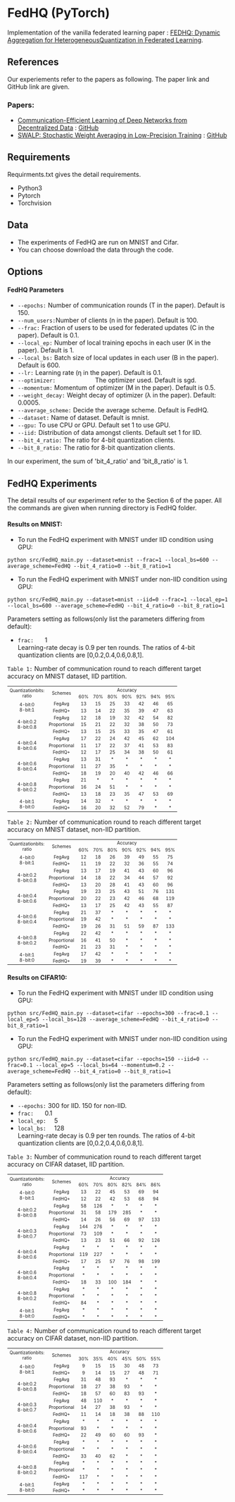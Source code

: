 # FedHQ (PyTorch)

Implementation of the vanilla federated learning paper : [FEDHQ: Dynamic Aggregation for HeterogeneousQuantization in Federated Learning]().

## References
Our experiements refer to the papers as following. The paper link and GitHub link are given.
### Papers:
* [Communication-Efficient Learning of Deep Networks from Decentralized Data](https://arxiv.org/abs/1602.05629) : [GitHub](https://github.com/AshwinRJ/Federated-Learning-PyTorch)
* [SWALP: Stochastic Weight Averaging in Low-Precision Training](https://arxiv.org/abs/1904.11943v2) : [GitHub](https://github.com/stevenygd/SWALP)

## Requirements
Requirments.txt gives the detail requirements.
* Python3
* Pytorch
* Torchvision

## Data
* The experiments of FedHQ are run on MNIST and Cifar.
* You can choose download the data through the code.

## Options
#### FedHQ Parameters
* ```--epochs:```    Number of communication rounds (T in the paper). Default is 150.
* ```--num_users:```Number of clients (n in the paper). Default is 100.
* ```--frac:```     Fraction of users to be used for federated updates (C in the paper). Default is 0.1.
* ```--local_ep:``` Number of local training epochs in each user (K in the paper). Default is 1.
* ```--local_bs:``` Batch size of local updates in each user (B in the paper). Default is 600.
* ```--lr:```  Learning rate (η in the paper). Default is 0.1.
* ```--optimizer:            ``` The optimizer used. Default is sgd.
* ```--momentum:```  Momentum of optimizer (M in the paper). Default is 0.5.
* ```--weight_decay:```  Weight decay of optimizer (λ in the paper). Default: 0.0005.
* ```--average_scheme:```  Decide the average scheme. Default is FedHQ.
* ```--dataset:```  Name of dataset. Default is mnist.
* ```--gpu:```  To use CPU or GPU. Default set 1 to use GPU.
* ```--iid:```      Distribution of data amongst clients. Default set 1 for IID.
* ```--bit_4_ratio:```  The ratio for 4-bit quantization clients.
* ```--bit_8_ratio:```  The ratio for 8-bit quantization clients.

In our experiment, the sum of 'bit_4_ratio' and 'bit_8_ratio' is 1.

## FedHQ Experiments
The detail results of our experiment refer to the Section 6 of the paper. All the commands are given when running directory is FedHQ folder.
#### Results on MNIST:
* To run the FedHQ experiment with MNIST under IID condition using GPU:
```
python src/FedHQ_main.py --dataset=mnist --frac=1 --local_bs=600 --average_scheme=FedHQ --bit_4_ratio=0 --bit_8_ratio=1
```
* To run the FedHQ experiment with MNIST under non-IID condition using GPU:
```
python src/FedHQ_main.py --dataset=mnist --iid=0 --frac=1 --local_ep=1 --local_bs=600 --average_scheme=FedHQ --bit_4_ratio=0 --bit_8_ratio=1
```
Parameters setting as follows(only list the parameters differing from default):
* ```frac:   ``` 1 <br />
Learning-rate decay is 0.9 per ten rounds. The ratios of 4-bit quantization clients are [0,0.2,0.4,0.6,0.8,1].

```Table 1:``` Number of communication round to reach different target accuracy on MNIST dataset, IID partition.
<table style="text-align: center;font-size: 10px">
    <tr>                                       
        <td rowspan="2"> Quantizationbits:<br/>ratio</td>
        <td rowspan="2">Schemes</td>
        <td colspan="7">Accuracy</td>
    </tr>
    <tr>
        <td>60%</td>
        <td>70%</td>
        <td>80%</td>
        <td>90%</td>
        <td>92%</td>
        <td>94%</td>
        <td>95%</td>
    </tr>
    <tr>
        <td rowspan="2">4-bit:0<br/>8-bit:1</td>
        <td>FegAvg</td>
        <td>13</td>
        <td>15</td>
        <td>25</td>
        <td>33</td>
        <td>42</td>
        <td>46</td>
        <td>65</td>
    </tr>
    <tr>
        <td>FedHQ+</td>
        <td>13</td>
        <td>14</td>
        <td>22</td>
        <td>35</td>
        <td>39</td>
        <td>47</td>
        <td>63</td>
    </tr>
    <tr>
        <td rowspan="3">4-bit:0.2<br/>8-bit:0.8</td>
        <td>FegAvg</td>
        <td>12</td>
        <td>18</td>
        <td>19</td>
        <td>32</td>
        <td>42</td>
        <td>54</td>
        <td>82</td>
    </tr>
    <tr>
        <td>Proportional</td>
        <td>15</td>
        <td>21</td>
        <td>22</td>
        <td>32</td>
        <td>38</td>
        <td>50</td>
        <td>73</td>
    </tr>
    <tr>
        <td>FedHQ+</td>
        <td>13</td>
        <td>15</td>
        <td>25</td>
        <td>33</td>
        <td>35</td>
        <td>47</td>
        <td>61</td>
    </tr>
    <tr>
        <td rowspan="3">4-bit:0.4<br/>8-bit:0.6</td>
        <td>FegAvg</td>
        <td>17</td>
        <td>22</td>
        <td>24</td>
        <td>42</td>
        <td>45</td>
        <td>62</td>
        <td>104</td>
    </tr>
    <tr>
        <td>Proportional</td>
        <td>11</td>
        <td>17</td>
        <td>22</td>
        <td>37</td>
        <td>41</td>
        <td>53</td>
        <td>83</td>
    </tr>
    <tr>
        <td>FedHQ+</td>
        <td>12</td>
        <td>17</td>
        <td>25</td>
        <td>34</td>
        <td>38</td>
        <td>50</td>
        <td>61</td>
    </tr>
    <tr>
        <td rowspan="3">4-bit:0.6<br/>8-bit:0.4</td>
        <td>FegAvg</td>
        <td>13</td>
        <td>31</td>
        <td>*</td>
        <td>*</td>
        <td>*</td>
        <td>*</td>
        <td>*</td>
    </tr>
    <tr>
        <td>Proportional</td>
        <td>11</td>
        <td>27</td>
        <td>35</td>
        <td>*</td>
        <td>*</td>
        <td>*</td>
        <td>*</td>
    </tr>
    <tr>
        <td>FedHQ+</td>
        <td>18</td>
        <td>19</td>
        <td>20</td>
        <td>40</td>
        <td>42</td>
        <td>46</td>
        <td>66</td>
    </tr>
    <tr>
        <td rowspan="3">4-bit:0.8<br/>8-bit:0.2</td>
        <td>FegAvg</td>
        <td>21</td>
        <td>*</td>
        <td>*</td>
        <td>*</td>
        <td>*</td>
        <td>*</td>
        <td>*</td>
    </tr>
    <tr>
        <td>Proportional</td>
        <td>16</td>
        <td>24</td>
        <td>51</td>
        <td>*</td>
        <td>*</td>
        <td>*</td>
        <td>*</td>
    </tr>
    <tr>
        <td>FedHQ+</td>
        <td>13</td>
        <td>18</td>
        <td>23</td>
        <td>35</td>
        <td>47</td>
        <td>53</td>
        <td>69</td>
    </tr>
    <tr>
        <td rowspan="2">4-bit:1<br/>8-bit:0</td>
        <td>FegAvg</td>
        <td>14</td>
        <td>32</td>
        <td>*</td>
        <td>*</td>
        <td>*</td>
        <td>*</td>
        <td>*</td>
    </tr>
    <tr>
        <td>FedHQ+</td>
        <td>16</td>
        <td>20</td>
        <td>32</td>
        <td>52</td>
        <td>79</td>
        <td>*</td>
        <td>*</td>
    </tr>
</table>

```Table 2:``` Number of communication round to reach different target accuracy on MNIST dataset, non-IID partition.
<table style="text-align: center;font-size: 10px">
    <tr>                                       
        <td rowspan="2"> Quantizationbits:<br/>ratio</td>
        <td rowspan="2">Schemes</td>
        <td colspan="7">Accuracy</td>
    </tr>
    <tr>
        <td>60%</td>
        <td>70%</td>
        <td>80%</td>
        <td>90%</td>
        <td>92%</td>
        <td>94%</td>
        <td>95%</td>
    </tr>
    <tr>
        <td rowspan="2">4-bit:0<br/>8-bit:1</td>
        <td>FegAvg</td>
        <td>12</td>
        <td>18</td>
        <td>26</td>
        <td>39</td>
        <td>49</td>
        <td>55</td>
        <td>75</td>
    </tr>
    <tr>
        <td>FedHQ+</td>
        <td>11</td>
        <td>19</td>
        <td>22</td>
        <td>32</td>
        <td>36</td>
        <td>55</td>
        <td>74</td>
    </tr>
    <tr>
        <td rowspan="3">4-bit:0.2<br/>8-bit:0.8</td>
        <td>FegAvg</td>
        <td>13</td>
        <td>17</td>
        <td>19</td>
        <td>41</td>
        <td>43</td>
        <td>60</td>
        <td>96</td>
    </tr>
    <tr>
        <td>Proportional</td>
        <td>14</td>
        <td>18</td>
        <td>22</td>
        <td>34</td>
        <td>44</td>
        <td>57</td>
        <td>92</td>
    </tr>
    <tr>
        <td>FedHQ+</td>
        <td>13</td>
        <td>20</td>
        <td>28</td>
        <td>41</td>
        <td>43</td>
        <td>60</td>
        <td>96</td>
    </tr>
    <tr>
        <td rowspan="3">4-bit:0.4<br/>8-bit:0.6</td>
        <td>FegAvg</td>
        <td>19</td>
        <td>23</td>
        <td>25</td>
        <td>43</td>
        <td>51</td>
        <td>76</td>
        <td>131</td>
    </tr>
    <tr>
        <td>Proportional</td>
        <td>20</td>
        <td>22</td>
        <td>23</td>
        <td>42</td>
        <td>46</td>
        <td>68</td>
        <td>119</td>
    </tr>
    <tr>
        <td>FedHQ+</td>
        <td>13</td>
        <td>17</td>
        <td>25</td>
        <td>42</td>
        <td>43</td>
        <td>55</td>
        <td>87</td>
    </tr>
    <tr>
        <td rowspan="3">4-bit:0.6<br/>8-bit:0.4</td>
        <td>FegAvg</td>
        <td>21</td>
        <td>37</td>
        <td>*</td>
        <td>*</td>
        <td>*</td>
        <td>*</td>
        <td>*</td>
    </tr>
    <tr>
        <td>Proportional</td>
        <td>19</td>
        <td>42</td>
        <td>*</td>
        <td>*</td>
        <td>*</td>
        <td>*</td>
        <td>*</td>
    </tr>
    <tr>
        <td>FedHQ+</td>
        <td>19</td>
        <td>26</td>
        <td>31</td>
        <td>51</td>
        <td>59</td>
        <td>87</td>
        <td>133</td>
    </tr>
    <tr>
        <td rowspan="3">4-bit:0.8<br/>8-bit:0.2</td>
        <td>FegAvg</td>
        <td>22</td>
        <td>42</td>
        <td>*</td>
        <td>*</td>
        <td>*</td>
        <td>*</td>
        <td>*</td>
    </tr>
    <tr>
        <td>Proportional</td>
        <td>16</td>
        <td>41</td>
        <td>50</td>
        <td>*</td>
        <td>*</td>
        <td>*</td>
        <td>*</td>
    </tr>
    <tr>
        <td>FedHQ+</td>
        <td>21</td>
        <td>23</td>
        <td>31</td>
        <td>*</td>
        <td>*</td>
        <td>*</td>
        <td>*</td>
    </tr>
    <tr>
        <td rowspan="2">4-bit:1<br/>8-bit:0</td>
        <td>FegAvg</td>
        <td>17</td>
        <td>42</td>
        <td>*</td>
        <td>*</td>
        <td>*</td>
        <td>*</td>
        <td>*</td>
    </tr>
    <tr>
        <td>FedHQ+</td>
        <td>19</td>
        <td>39</td>
        <td>*</td>
        <td>*</td>
        <td>*</td>
        <td>*</td>
        <td>*</td>
    </tr>
</table>

#### Results on CIFAR10:

* To run the FedHQ experiment with MNIST under IID condition using GPU:
```
python src/FedHQ_main.py --dataset=cifar --epochs=300 --frac=0.1 --local_ep=5 --local_bs=128 --average_scheme=FedHQ --bit_4_ratio=0 --bit_8_ratio=1
```
* To run the FedHQ experiment with MNIST under non-IID condition using GPU:
```
python src/FedHQ_main.py --dataset=cifar --epochs=150 --iid=0 --frac=0.1 --local_ep=5 --local_bs=64 --momentum=0.2 --average_scheme=FedHQ --bit_4_ratio=0 --bit_8_ratio=1
```
Parameters setting as follows(only list the parameters differing from default):
* ```--epochs:``` 300 for IID. 150 for non-IID.
* ```frac:   ``` 0.1
* ```local_ep:  ``` 5 
* ```local_bs:  ``` 128<br />
Learning-rate decay is 0.9 per ten rounds. The ratios of 4-bit quantization clients are [0,0.2,0.4,0.6,0.8,1].

```Table 3:``` Number of communication round to reach different target accuracy on CIFAR dataset, IID partition.
<table style="text-align: center;font-size: 10px">
    <tr>                                       
        <td rowspan="2"> Quantizationbits:<br/>ratio</td>
        <td rowspan="2">Schemes</td>
        <td colspan="6">Accuracy</td>
    </tr>
    <tr>
        <td>60%</td>
        <td>70%</td>
        <td>80%</td>
        <td>82%</td>
        <td>84%</td>
        <td>86%</td>
    </tr>
    <tr>
        <td rowspan="2">4-bit:0<br/>8-bit:1</td>
        <td>FegAvg</td>
        <td>13</td>
        <td>22</td>
        <td>45</td>
        <td>53</td>
        <td>69</td>
        <td>94</td>
    </tr>
    <tr>
        <td>FedHQ+</td>
        <td>12</td>
        <td>22</td>
        <td>42</td>
        <td>53</td>
        <td>68</td>
        <td>94</td>
    </tr>
    <tr>
        <td rowspan="3">4-bit:0.2<br/>8-bit:0.8</td>
        <td>FegAvg</td>
        <td>58</td>
        <td>126</td>
        <td>*</td>
        <td>*</td>
        <td>*</td>
        <td>*</td>
    </tr>
    <tr>
        <td>Proportional</td>
        <td>31</td>
        <td>58</td>
        <td>179</td>
        <td>285</td>
        <td>*</td>
        <td>*</td>
    </tr>
    <tr>
        <td>FedHQ+</td>
        <td>14</td>
        <td>26</td>
        <td>56</td>
        <td>69</td>
        <td>97</td>
        <td>133</td>
    </tr>
    <tr>
        <td rowspan="3">4-bit:0.3<br/>8-bit:0.7</td>
        <td>FegAvg</td>
        <td>144</td>
        <td>276</td>
        <td>*</td>
        <td>*</td>
        <td>*</td>
        <td>*</td>
    </tr>
    <tr>
        <td>Proportional</td>
        <td>73</td>
        <td>109</td>
        <td>*</td>
        <td>*</td>
        <td>*</td>
        <td>*</td>
    </tr>
    <tr>
        <td>FedHQ+</td>
        <td>13</td>
        <td>23</td>
        <td>51</td>
        <td>66</td>
        <td>92</td>
        <td>126</td>
    </tr>
    <tr>
        <td rowspan="3">4-bit:0.4<br/>8-bit:0.6</td>
        <td>FegAvg</td>
        <td>*</td>
        <td>*</td>
        <td>*</td>
        <td>*</td>
        <td>*</td>
        <td>*</td>
    </tr>
    <tr>
        <td>Proportional</td>
        <td>119</td>
        <td>227</td>
        <td>*</td>
        <td>*</td>
        <td>*</td>
        <td>*</td>
    </tr>
    <tr>
        <td>FedHQ+</td>
        <td>17</td>
        <td>25</td>
        <td>57</td>
        <td>76</td>
        <td>98</td>
        <td>199</td>
    </tr>
    <tr>
        <td rowspan="3">4-bit:0.6<br/>8-bit:0.4</td>
        <td>FegAvg</td>
        <td>*</td>
        <td>*</td>
        <td>*</td>
        <td>*</td>
        <td>*</td>
        <td>*</td>
    </tr>
    <tr>
        <td>Proportional</td>
        <td>*</td>
        <td>*</td>
        <td>*</td>
        <td>*</td>
        <td>*</td>
        <td>*</td>
    </tr>
    <tr>
        <td>FedHQ+</td>
        <td>18</td>
        <td>33</td>
        <td>100</td>
        <td>184</td>
        <td>*</td>
        <td>*</td>
    </tr>
    <tr>
        <td rowspan="3">4-bit:0.8<br/>8-bit:0.2</td>
        <td>FegAvg</td>
        <td>*</td>
        <td>*</td>
        <td>*</td>
        <td>*</td>
        <td>*</td>
        <td>*</td>
    </tr>
    <tr>
        <td>Proportional</td>
        <td>*</td>
        <td>*</td>
        <td>*</td>
        <td>*</td>
        <td>*</td>
        <td>*</td>
    </tr>
    <tr>
        <td>FedHQ+</td>
        <td>84</td>
        <td>*</td>
        <td>*</td>
        <td>*</td>
        <td>*</td>
        <td>*</td>
    </tr>
    <tr>
        <td rowspan="2">4-bit:1<br/>8-bit:0</td>
        <td>FegAvg</td>
        <td>*</td>
        <td>*</td>
        <td>*</td>
        <td>*</td>
        <td>*</td>
        <td>*</td>
    </tr>
    <tr>
        <td>FedHQ+</td>
        <td>*</td>
        <td>*</td>
        <td>*</td>
        <td>*</td>
        <td>*</td>
        <td>*</td>
    </tr>
</table>

```Table 4:``` Number of communication round to reach different target accuracy on CIFAR dataset, non-IID partition.
<table style="text-align: center;font-size: 10px">
    <tr>                                       
        <td rowspan="2"> Quantizationbits:<br/>ratio</td>
        <td rowspan="2">Schemes</td>
        <td colspan="6">Accuracy</td>
    </tr>
    <tr>
        <td>30%</td>
        <td>35%</td>
        <td>40%</td>
        <td>45%</td>
        <td>50%</td>
        <td>55%</td>
    </tr>
    <tr>
        <td rowspan="2">4-bit:0<br/>8-bit:1</td>
        <td>FegAvg</td>
        <td>9</td>
        <td>15</td>
        <td>15</td>
        <td>30</td>
        <td>48</td>
        <td>73</td>
    </tr>
    <tr>
        <td>FedHQ+</td>
        <td>9</td>
        <td>14</td>
        <td>15</td>
        <td>27</td>
        <td>48</td>
        <td>71</td>
    </tr>
    <tr>
        <td rowspan="3">4-bit:0.2<br/>8-bit:0.8</td>
        <td>FegAvg</td>
        <td>31</td>
        <td>48</td>
        <td>93</td>
        <td>*</td>
        <td>*</td>
        <td>*</td>
    </tr>
    <tr>
        <td>Proportional</td>
        <td>18</td>
        <td>27</td>
        <td>38</td>
        <td>93</td>
        <td>*</td>
        <td>*</td>
    </tr>
    <tr>
        <td>FedHQ+</td>
        <td>18</td>
        <td>57</td>
        <td>60</td>
        <td>83</td>
        <td>93</td>
        <td>*</td>
    </tr>
    <tr>
        <td rowspan="3">4-bit:0.3<br/>8-bit:0.7</td>
        <td>FegAvg</td>
        <td>48</td>
        <td>110</td>
        <td>*</td>
        <td>*</td>
        <td>*</td>
        <td>*</td>
    </tr>
    <tr>
        <td>Proportional</td>
        <td>14</td>
        <td>27</td>
        <td>38</td>
        <td>93</td>
        <td>*</td>
        <td>*</td>
    </tr>
    <tr>
        <td>FedHQ+</td>
        <td>11</td>
        <td>14</td>
        <td>18</td>
        <td>38</td>
        <td>88</td>
        <td>110</td>
    </tr>
    <tr>
        <td rowspan="3">4-bit:0.4<br/>8-bit:0.6</td>
        <td>FegAvg</td>
        <td>*</td>
        <td>*</td>
        <td>*</td>
        <td>*</td>
        <td>*</td>
        <td>*</td>
    </tr>
    <tr>
        <td>Proportional</td>
        <td>93</td>
        <td>*</td>
        <td>*</td>
        <td>*</td>
        <td>*</td>
        <td>*</td>
    </tr>
    <tr>
        <td>FedHQ+</td>
        <td>22</td>
        <td>49</td>
        <td>60</td>
        <td>60</td>
        <td>93</td>
        <td>*</td>
    </tr>
    <tr>
        <td rowspan="3">4-bit:0.6<br/>8-bit:0.4</td>
        <td>FegAvg</td>
        <td>*</td>
        <td>*</td>
        <td>*</td>
        <td>*</td>
        <td>*</td>
        <td>*</td>
    </tr>
    <tr>
        <td>Proportional</td>
        <td>*</td>
        <td>*</td>
        <td>*</td>
        <td>*</td>
        <td>*</td>
        <td>*</td>
    </tr>
    <tr>
        <td>FedHQ+</td>
        <td>33</td>
        <td>40</td>
        <td>62</td>
        <td>*</td>
        <td>*</td>
        <td>*</td>
    </tr>
    <tr>
        <td rowspan="3">4-bit:0.8<br/>8-bit:0.2</td>
        <td>FegAvg</td>
        <td>*</td>
        <td>*</td>
        <td>*</td>
        <td>*</td>
        <td>*</td>
        <td>*</td>
    </tr>
    <tr>
        <td>Proportional</td>
        <td>*</td>
        <td>*</td>
        <td>*</td>
        <td>*</td>
        <td>*</td>
        <td>*</td>
    </tr>
    <tr>
        <td>FedHQ+</td>
        <td>117</td>
        <td>*</td>
        <td>*</td>
        <td>*</td>
        <td>*</td>
        <td>*</td>
    </tr>
    <tr>
        <td rowspan="2">4-bit:1<br/>8-bit:0</td>
        <td>FegAvg</td>
        <td>*</td>
        <td>*</td>
        <td>*</td>
        <td>*</td>
        <td>*</td>
        <td>*</td>
    </tr>
    <tr>
        <td>FedHQ+</td>
        <td>*</td>
        <td>*</td>
        <td>*</td>
        <td>*</td>
        <td>*</td>
        <td>*</td>
    </tr>
</table>